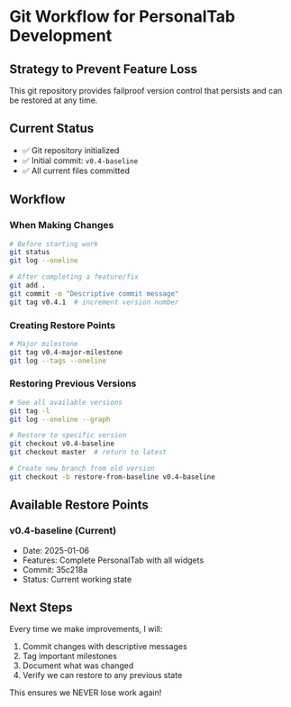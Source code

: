 # Git Workflow for PersonalTab Development

## Strategy to Prevent Feature Loss

This git repository provides failproof version control that persists and can be restored at any time.

## Current Status
- ✅ Git repository initialized
- ✅ Initial commit: `v0.4-baseline`
- ✅ All current files committed

## Workflow

### When Making Changes
```bash
# Before starting work
git status
git log --oneline

# After completing a feature/fix
git add .
git commit -m "Descriptive commit message"
git tag v0.4.1  # increment version number
```

### Creating Restore Points
```bash
# Major milestone
git tag v0.4-major-milestone
git log --tags --oneline
```

### Restoring Previous Versions
```bash
# See all available versions
git tag -l
git log --oneline --graph

# Restore to specific version
git checkout v0.4-baseline
git checkout master  # return to latest

# Create new branch from old version
git checkout -b restore-from-baseline v0.4-baseline
```

## Available Restore Points

### v0.4-baseline (Current)
- Date: 2025-01-06
- Features: Complete PersonalTab with all widgets
- Commit: 35c218a
- Status: Current working state

## Next Steps

Every time we make improvements, I will:
1. Commit changes with descriptive messages
2. Tag important milestones
3. Document what was changed
4. Verify we can restore to any previous state

This ensures we NEVER lose work again!
